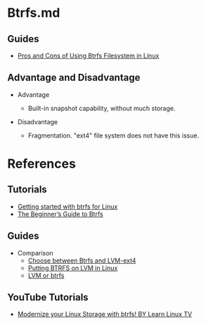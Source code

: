 # Btrfs.md

## Guides

* [Pros and Cons of Using Btrfs Filesystem in Linux](https://itsfoss.com/btrfs/)

## Advantage and Disadvantage

* Advantage
  * Built-in snapshot capability, without much storage.

* Disadvantage
  * Fragmentation. "ext4" file system does not have this issue.

# References

## Tutorials

* [Getting started with btrfs for Linux](https://opensource.com/article/20/11/btrfs-linux)
* [The Beginner’s Guide to Btrfs](https://www.maketecheasier.com/the-beginners-guide-to-btrfs/)

## Guides

* Comparison
  * [Choose between Btrfs and LVM-ext4](https://fedoramagazine.org/choose-between-btrfs-and-lvm-ext4/)
  * [Putting BTRFS on LVM in Linux](https://www.baeldung.com/linux/btrfs-lvm)
  * [LVM or btrfs](https://www.linuxquestions.org/questions/linux-newbie-8/lvm-or-btrfs-4175723711/)

## YouTube Tutorials

* [Modernize your Linux Storage with btrfs! BY Learn Linux TV](https://www.youtube.com/watch?v=RPO-fS6HQbY)

